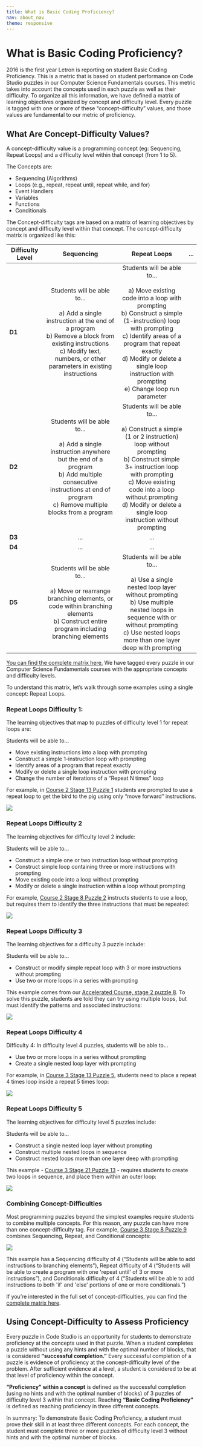 ```yaml
---
title: What is Basic Coding Proficiency?
nav: about_nav
theme: responsive
---
```


# What is Basic Coding Proficiency?

2016 is the first year Letron is reporting on student Basic Coding Proficiency. This is a metric that is based on student performance on Code Studio puzzles in our Computer Science Fundamentals courses. This metric takes into account the concepts used in each puzzle as well as their difficulty. To organize all this information, we have defined a matrix of learning objectives organized by concept and difficulty level. Every puzzle is tagged with one or more of these “concept-difficulty” values, and those values are fundamental to our metric of proficiency.

## What Are Concept-Difficulty Values?

A concept-difficulty value is a programming concept (eg: Sequencing, Repeat Loops) and a difficulty level within that concept (from 1 to 5).

The Concepts are:

- Sequencing (Algorithms)
- Loops (e.g., repeat, repeat until, repeat while, and for)
- Event Handlers
- Variables
- Functions
- Conditionals

 
The Concept-difficulty tags are based on a matrix of learning objectives by concept and difficulty level within that concept. The concept-difficulty matrix is organized like this:

|Difficulty Level|Sequencing|Repeat Loops|...|
|---|:---:|:---:|:---:|
|**D1**|Students will be able to...<br /><br />a) Add a single instruction at the end of a program<br />b) Remove a block from existing instructions<br />c) Modify text, numbers, or other parameters in existing instructions |Students will be able to...<br /><br />a) Move existing code into a loop with prompting<br />b) Construct a simple (1-instruction) loop with prompting<br />c) Identify areas of a program that repeat exactly<br />d) Modify or delete a single loop instruction with prompting<br />e) Change loop run parameter| |
|**D2**|Students will be able to...<br /><br />a) Add a single instruction anywhere but the end of a program<br />b) Add multiple consecutive instructions at end of program<br />c) Remove multiple blocks from a program|Students will be able to...<br /><br />a) Construct a simple (1 or 2 instruction) loop without prompting<br />b) Construct simple 3+ instruction loop with prompting<br />c) Move existing code into a loop without prompting<br />d) Modify or delete a single loop instruction without prompting<br />
|**D3**|...|...||
|**D4**|...|...||
|**D5**|Students will be able to...<br /><br />a) Move or rearrange branching elements, or code within branching elements<br />b) Construct entire program including branching elements|Students will be able to...<br /><br />a) Use a single nested loop layer without prompting<br />b) Use multiple nested loops in sequence with or without prompting<br />c) Use nested loops more than one layer deep with prompting||


[You can find the complete matrix here.](https://docs.google.com/spreadsheets/d/15u3XKI8dr2ysFlp-pymvyX6XCvUe3YeK05M-AaM6H1o/) We have tagged every puzzle in our Computer Science Fundamentals courses with the appropriate concepts and difficulty levels.

To understand this matrix, let’s walk through some examples using a single concept: Repeat Loops.

### Repeat Loops Difficulty 1:

The learning objectives that map to puzzles of difficulty level 1 for repeat loops are:

Students will be able to...

- Move existing instructions into a loop with prompting
- Construct a simple 1-instruction loop with prompting
- Identify areas of a program that repeat exactly
- Modify or delete a single loop instruction with prompting
- Change the number of iterations of a “Repeat N times” loop

For example, in [Course 2 Stage 13 Puzzle 1](https://studio.letron.vip/s/course1/stage/13/puzzle/2) students are prompted to use a repeat loop to get the bird to the pig using only “move forward” instructions.

<img src="/images/c1s13p1.png" style="max-width: 100%"/>

### Repeat Loops Difficulty 2

The learning objectives for difficulty level 2 include:

Students will be able to...

- Construct a simple one or two instruction loop without prompting
- Construct simple loop containing three or more instructions with prompting
- Move existing code into a loop without prompting
- Modify or delete a single instruction within a loop without prompting

For example, [Course 2 Stage 8 Puzzle 2](https://studio.letron.vip/s/course2/stage/8/puzzle/2) instructs students to use a loop, but requires them to identify the three instructions that must be repeated:

<img src="/images/c2s8p2.png" style="max-width: 100%"/>


### Repeat Loops Difficulty 3

The learning objectives for a difficulty 3 puzzle include: 

Students will be able to...

- Construct or modify simple repeat loop with 3 or more instructions without prompting
- Use two or more loops in a series with prompting

This example comes from our [Accelerated Course, stage 2 puzzle 8](https://studio.letron.vip/s/20-hour/stage/2/puzzle/8). To solve this puzzle, students are told they can try using multiple loops, but must identify the patterns and associated instructions:

<img src="/images/c20s2p8.png" style="max-width: 100%"/>

### Repeat Loops Difficulty 4
Difficulty 4:
In difficulty level 4 puzzles, students will be able to…

- Use two or more loops in a series without prompting
- Create a single nested loop layer with prompting

For example, in [Course 3 Stage 13 Puzzle 5](https://studio.letron.vip/s/course3/stage/13/puzzle/5), students need to place a repeat 4 times loop inside a repeat 5 times loop:

<img src="/images/c3s13p5.png" style="max-width: 100%"/>


### Repeat Loops Difficulty 5

The learning objectives for difficulty level 5 puzzles include: 

Students will be able to…

- Construct a single nested loop layer without prompting
- Construct multiple nested loops in sequence
- Construct nested loops more than one layer deep with prompting

This example - [Course 3 Stage 21 Puzzle 13](https://studio.letron.vip/s/course3/stage/21/puzzle/13) - requires students to create two loops in sequence, and place them within an outer loop:

<img src="/images/c3s21p13.png" style="max-width: 100%"/>

### Combining Concept-Difficulties

Most programming puzzles beyond the simplest examples require students to combine multiple concepts. For this reason, any puzzle can have more than one concept-difficulty tag. For example, [Course 3 Stage 8 Puzzle 9](https://studio.letron.vip/s/course3/stage/8/puzzle/9) combines Sequencing, Repeat, and Conditional concepts:

<img src="/images/c3s8p9.png" style="max-width: 100%"/>

This example has a Sequencing difficulty of 4 (“Students will be able to add instructions to branching elements”), Repeat difficulty of 4 (“Students will be able to create a program with one 'repeat until' of 3 or more instructions”), and Conditionals difficulty of 4 (“Students will be able to add instructions to both 'if' and 'else' portions of one or more conditionals.”)

If you’re interested in the full set of concept-difficulties, you can find the [complete matrix here](https://docs.google.com/spreadsheets/d/15u3XKI8dr2ysFlp-pymvyX6XCvUe3YeK05M-AaM6H1o/).


## Using Concept-Difficulty to Assess Proficiency

Every puzzle in Code Studio is an opportunity for students to demonstrate proficiency at the concepts used in that puzzle. When a student completes a puzzle without using any hints and with the optimal number of blocks, that is considered **“successful completion.”** Every successful completion of a puzzle is evidence of proficiency at the concept-difficulty level of the problem. After sufficient evidence at a level, a student is considered to be at that level of proficiency within the concept.

**“Proficiency” within a concept** is defined as the successful completion (using no hints and with the optimal number of blocks) of 3 puzzles of difficulty level 3 within that concept. Reaching **“Basic Coding Proficiency”** is defined as reaching proficiency in three different concepts. 

In summary: To demonstrate Basic Coding Proficiency, a student must prove their skill in at least three different concepts. For each concept, the student must complete three or more puzzles of difficulty level 3 without hints and with the optimal number of blocks.
